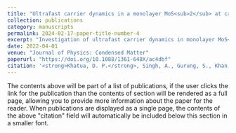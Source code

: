 ```yaml
---
title: "Ultrafast carrier dynamics in a monolayer MoS<sub>2</sub> at carrier densities well above Mott density"
collection: publications
category: manuscripts
permalink: 2024-02-17-paper-title-number-4
excerpt: "Investigation of ultrafast carrier dynamics in monolayer MoS<sub>2</sub> at carrier densities far exceeding the Mott threshold, revealing fundamental excitonic behavior under extreme photoexcitation."
date: 2022-04-01
venue: "Journal of Physics: Condensed Matter"
paperurl: "https://doi.org/10.1088/1361-648X/ac4dbf"
citation: '<strong>Khatua, D. P.</strong>, Singh, A., Gurung, S., Khan, S., Tanwar, M., Kumar, R., and Jayabalan, J. (2022). "Ultrafast carrier dynamics in a monolayer MoS<sub>2</sub> at carrier densities well above Mott density." <i>Journal of Physics: Condensed Matter</i>, 34(15), 155401. https://doi.org/10.1088/1361-648X/ac4dbf'
---
```


The contents above will be part of a list of publications, if the user clicks the link for the publication than the contents of section will be rendered as a full page, allowing you to provide more information about the paper for the reader. When publications are displayed as a single page, the contents of the above "citation" field will automatically be included below this section in a smaller font.

